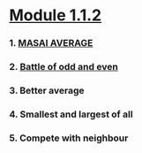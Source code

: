 # [Module 1.1.2](https://github.com/dipanshusabharwal/Hacker-Rank-Problems/tree/master/1.1.2)

### 1. [MASAI AVERAGE](https://github.com/dipanshusabharwal/Hacker-Rank-Problems/blob/master/1.1.2/masai_average.md)

### 2. [Battle of odd and even](https://github.com/dipanshusabharwal/Hacker-Rank-Problems/blob/master/1.1.2/battle_of_odd_and_even.md)

### 3. Better average

### 4. Smallest and largest of all

### 5. Compete with neighbour
